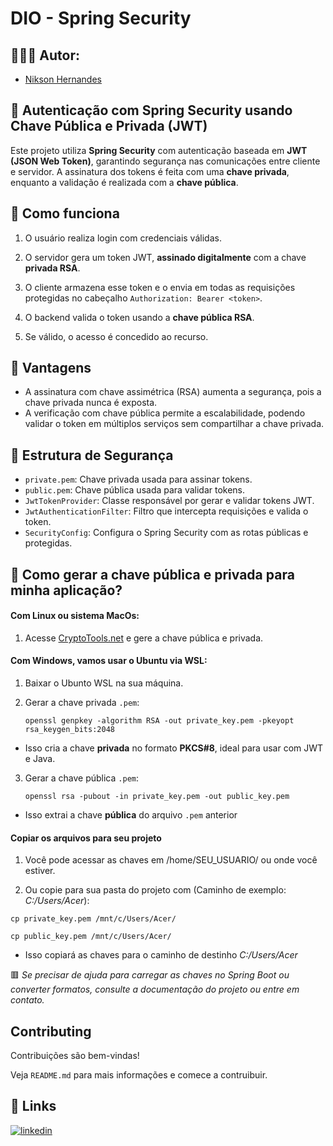 
# DIO - Spring Security

## 🧑🏻‍🎓 Autor:

- [Nikson Hernandes](https://github.com/NiksonHernandes)


## 🔐 Autenticação com Spring Security usando Chave Pública e Privada (JWT)


Este projeto utiliza **Spring Security** com autenticação baseada em **JWT (JSON Web Token)**, garantindo segurança nas comunicações entre cliente e servidor. A assinatura dos tokens é feita com uma **chave privada**, enquanto a validação é realizada com a **chave pública**.

## 📌 Como funciona

1. O usuário realiza login com credenciais válidas.

2. O servidor gera um token JWT, **assinado digitalmente** com a chave **privada RSA**.
 
3. O cliente armazena esse token e o envia em todas as requisições protegidas no cabeçalho `Authorization: Bearer <token>`.

4. O backend valida o token usando a **chave pública RSA**.

5. Se válido, o acesso é concedido ao recurso.

## 🔐 Vantagens

* A assinatura com chave assimétrica (RSA) aumenta a segurança, pois a chave privada nunca é exposta.
* A verificação com chave pública permite a escalabilidade, podendo validar o token em múltiplos serviços sem compartilhar a chave privada.

## 🔧 Estrutura de Segurança

* `private.pem`: Chave privada usada para assinar tokens.
* `public.pem`: Chave pública usada para validar tokens.
* `JwtTokenProvider`: Classe responsável por gerar e validar tokens JWT.
* `JwtAuthenticationFilter`: Filtro que intercepta requisições e valida o token.
* `SecurityConfig`: Configura o Spring Security com as rotas públicas e protegidas.

## 🤔 Como gerar a chave pública e privada para minha aplicação?

#### Com Linux ou sistema MacOs:   
1. Acesse [CryptoTools.net](https://cryptotools.net/rsagen) e gere a chave pública e privada.

#### Com Windows, vamos usar o Ubuntu via WSL:
1. Baixar o Ubunto WSL na sua máquina.

2. Gerar a chave privada `.pem`:

   `openssl genpkey -algorithm RSA -out private_key.pem -pkeyopt rsa_keygen_bits:2048`

- Isso cria a chave **privada** no formato **PKCS#8**, ideal para usar com JWT e Java.

3. Gerar a chave pública `.pem`:

   `openssl rsa -pubout -in private_key.pem -out public_key.pem`

- Isso extrai a chave **pública** do arquivo `.pem` anterior

#### Copiar os arquivos para seu projeto 
1. Você pode acessar as chaves em /home/SEU_USUARIO/ ou onde você estiver.

2. Ou copie para sua pasta do projeto com (Caminho de exemplo: *C:/Users/Acer*):

  `cp private_key.pem /mnt/c/Users/Acer/`

  `cp public_key.pem /mnt/c/Users/Acer/`

* Isso copiará as chaves para o caminho de destinho *C:/Users/Acer*

🟥 *Se precisar de ajuda para carregar as chaves no Spring Boot ou converter formatos, consulte a documentação do projeto ou entre em contato.*


## Contributing

Contribuições são bem-vindas!

Veja `README.md` para mais informações e comece a contruibuir.



## 🔗 Links
[![linkedin](https://img.shields.io/badge/linkedin-0A66C2?style=for-the-badge&logo=linkedin&logoColor=white)](https://www.linkedin.com/in/nikson-hernandes-55492b207/)

